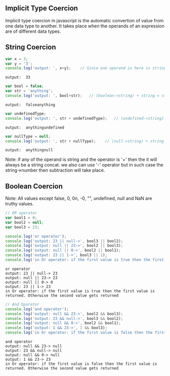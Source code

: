 ## Implicit Type Coercion
Implicit type coercion in javascript is the automatic convertion of value from one data type to another. It takes place when the operands of an expression are of different data types.

## String Coercion


```javascript
var x = 3;
var y = '3';
console.log('output: ', x+y);    // Since one operand is here is string, so number is implicitly converted into string data type then two string concat -> a string
```

    output:  33
    


```javascript
var bool = false;
var str = 'anything';
console.log('output: ', bool+str);   // (boolean->string) + string = string
```

    output:  falseanything
    


```javascript
var undefinedType;
console.log('output: ', str + undefinedType);   // (undefined->string) + string = string
```

    output:  anythingundefined
    


```javascript
var nullType = null;
console.log('output: ', str + nullType);    // (null->string) + string = string
```

    output:  anythingnull
    
Note: if any of the operand is string and the operator is '+' then the it will always be a string concat.
we also can use '-' operator but in such case the string->number then subtraction will take place.
## Boolean Coercion
Note: All values except false, 0, 0n, -0, "", undefined, null and NaN are truthy values.

```javascript
// OR operator
var bool1 = 0;
var bool2 = null;
var bool3 = 23;

console.log('or operator');
console.log('output: 23 || null->', bool3 || bool2);
console.log('output: null || 23->', bool2 || bool3);
console.log('output: null || 0->', bool2 || bool1);
console.log('output: 23 || 1->', bool3 || 1);
console.log('in Or operator: if the first value is true then the first value is returned. Otherwise the second value gets returned')
```

    or operator
    output: 23 || null-> 23
    output: null || 23-> 23
    output: null || 0-> 0
    output: 23 || 1-> 23
    in Or operator: if the first value is true then the first value is returned. Otherwise the second value gets returned
    


```javascript
// And Oparetor
console.log('and operator');
console.log('output: null && 23->', bool2 && bool3);
console.log('output: 23 && null->', bool3 && bool2);
console.log('output: null && 0->', bool2 && bool1);
console.log('output: 1 && 23->', 1 && bool3);
console.log('in Or operator: if the first value is false then the first value is returned. Otherwise the second value gets returned')
```

    and operator
    output: null && 23-> null
    output: 23 && null-> null
    output: null && 0-> null
    output: 1 && 23-> 23
    in Or operator: if the first value is false then the first value is returned. Otherwise the second value gets returned
    
